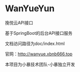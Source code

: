 # WanYueYun
挽悦云API接口

基于SpringBoot的后台API接口服务

文档访问路径为doc/index.html

官网：http://wanyue.xbnb666.top

本项目为小暴技术团队-小暴独立开发
